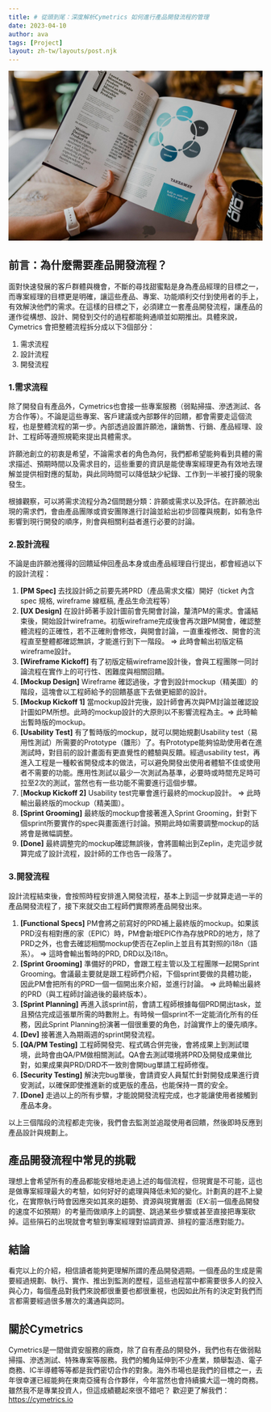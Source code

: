 ```yaml
---
title: # 從頭到尾：深度解析Cymetrics 如何進行產品開發流程的管理
date: 2023-04-10
author: ava
tags: [Project]
layout: zh-tw/layouts/post.njk
---
```


![](/img/posts/ava/workflow.process/workflow.process.jpeg)

## 前言：為什麼需要產品開發流程？
面對快速發展的客戶群體與機會，不斷的尋找甜蜜點是身為產品經理的目標之一，而專案經理的目標更是明確，讓這些產品、專案、功能順利交付到使用者的手上，有效解決他們的需求。在這樣的目標之下，必須建立一套產品開發流程，讓產品的運作從構想、設計、開發到交付的過程都能夠通順並如期推出。具體來說，Cymetrics 會把整體流程拆分成以下3個部分：
1. 需求流程
2. 設計流程
3. 開發流程


### 1.需求流程
除了開發自有產品外，Cymetrics也會接一些專案服務（弱點掃描、滲透測試、各方合作等）。不論是這些專案、客戶建議或內部夥伴的回饋，都會需要走這個流程，也是整體流程的第一步。內部透過設置許願池，讓銷售、行銷、產品經理、設計、工程師等遵照規範來提出具體需求。

許願池創立的初衷是希望，不論需求者的角色為何，我們都希望能夠看到具體的需求描述、預期時間以及需求目的，這些重要的資訊是能使專案經理更為有效地去理解並提供相對應的幫助，與此同時間可以降低缺少紀錄、工作到一半被打擾的現象發生。

根據觀察，可以將需求流程分為2個問題分類：許願或需求以及評估。在許願池出現的需求們，會由產品團隊或資安團隊進行討論並給出初步回覆與規劃，如有急件影響到現行開發的順序，則會與相關利益者進行必要的討論。


### 2.設計流程
不論是由許願池獲得的回饋延伸回產品本身或由產品經理自行提出，都會經過以下的設計流程：
1. **[PM Spec]** 去找設計師之前要先將PRD（產品需求文檔）開好（ticket 內含spec 規格, wireframe 線框稿, 產品生命流程等）
2. **[UX Design]** 在設計師著手設計圖前會先開會討論，釐清PM的需求。會議結束後，開始設計wireframe。初版wireframe完成後會再次跟PM開會，確認整體流程的正確性，若不正確則會修改，與開會討論，一直重複修改、開會的流程直至整體都確認無誤，才能進行到下一階段。 ⇒ 此時會輸出初版定稿wireframe設計。
3. **[Wireframe Kickoff]** 有了初版定稿wireframe設計後，會與工程團隊一同討論流程在實作上的可行性、困難度與相關回饋。
4. **[Mockup Design]** Wireframe 確認過後，才會到設計mockup（精美圖）的階段，這塊會以工程師給予的回饋基底下去做更細節的設計。
5. **[Mockup Kickoff 1]** 當mockup設計完後，設計師會再次與PM討論並確認設計圖如PM所想。此時的mockup設計的大原則以不影響流程為主。⇒ 此時輸出暫時版的mockup。
6. **[Usability Test]** 有了暫時版的mockup，就可以開始規劃Usability test（易用性測試）所需要的Prototype（雛形）了。有Prototype能夠協助使用者在進測試時，對目前的設計畫面有更直覺性的體驗與反饋。經過usability test，再進入工程是一種較省開發成本的做法，可以避免開發出使用者體驗不佳或使用者不需要的功能。應用性測試以最少一次測試為基準，必要時或時間充足時可拉至2次的測試，當然也有一些功能不需要進行這個步驟。
7. [**Mockup Kickoff 2]** Usability test完畢會進行最終的mockup設計。 ⇒ 此時輸出最終版的mockup（精美圖）。
8. **[Sprint Grooming]** 最終版的mockup會接著進入Sprint Grooming，針對下個sprint所要實作的spec與畫面進行討論。預期此時如需要調整mockup的話將會是微幅調整。
9. **[Done]** 最終調整完的mockup確認無誤後，會將圖輸出到Zeplin，走完這步就算完成了設計流程，設計師的工作也告一段落了。

### 3.開發流程
設計流程結束後，會按照時程安排進入開發流程，基本上到這一步就算走過一半的產品開發流程了，接下來就交由工程師們實際將產品開發出來。
1. **[Functional Specs]** PM會將之前寫好的PRD補上最終版的mockup。如果該PRD沒有相對應的家（EPIC）時，PM會新增EPIC作為存放PRD的地方，除了PRD之外，也會去確認相關mockup使否在Zeplin上並且有其對照的i18n（語系）。 ⇒ 這時會輸出暫時的PRD, DRD以及i18n。
3.  **[Sprint Grooming]** 準備好的PRD，會跟工程主管以及工程團隊一起開Sprint Grooming。會議最主要就是跟工程師們介紹，下個sprint要做的具體功能，因此PM會把所有的PRD一個一個開出來介紹，並進行討論。 ⇒ 此時輸出最終的PRD（與工程師討論過後的最終版本）。
4. **[Sprint Planning]** 再進入該sprint前，會請工程師根據每個PRD開出task，並且預估完成這張單所需的時數附上。有時候一個sprint不一定能消化所有的任務，因此Sprint Planning扮演著一個很重要的角色，討論實作上的優先順序。
5. **[Dev]** 接著進入為期兩週的sprint開發流程。
6. **[QA/PM Testing]** 工程師開發完、程式碼合併完後，會將成果上到測試環境，此時會由QA/PM做相關測試。QA會去測試環境將PRD及開發成果做比對，如果成果與PRD/DRD不一致則會開bug單請工程師修復。
7. **[Security Testing]** 解決完bug單後，會請資安人員幫忙針對開發成果進行資安測試，以確保即使推進新的或更版的產品，也能保持一貫的安全。
8. **[Done]** 走過以上的所有步驟，才能說開發流程完成，也才能讓使用者接觸到產品本身。

以上三個階段的流程都走完後，我們會去監測並追蹤使用者回饋，然後即時反應到產品設計與規劃上。


## 產品開發流程中常見的挑戰
理想上會希望所有的產品都能安穩地走過上述的每個流程，但現實是不可能，這也是做專案經理最大的考驗，如何好好的處理與降低未知的變化。計劃真的趕不上變化，在實際執行時會因應突如其來的趨勢、資源與現實層面（EX:前一個產品開發的速度不如預期）的考量而做順序上的調整、跳過某些步驟或甚至直接把專案砍掉。這些隕石的出現就會考驗到專案經理對協調資源、排程的靈活應對能力。


## 結論
看完以上的介紹，相信讀者能夠更理解所謂的產品開發週期。一個產品的生成是需要經過規劃、執行、實作、推出到監測的歷程，這些過程當中都需要很多人的投入與心力，每個產品對我們來說都很重要也都很重視，也因如此所有的決定對我們而言都需要經過很多層次的溝通與認同。

## 關於Cymetrics
Cymetrics是一間做資安服務的廠商，除了自有產品的開發外，我們也有在做弱點掃描、滲透測試、特殊專案等服務。我們的觸角延伸到不少產業，類舉製造、電子商務、IC半導體等等都是我們密切合作的對象。海外市場也是我們的目標之一，去年很幸運已經能夠在東南亞擁有合作夥伴，今年當然也會持續擴大這一塊的商務。雖然我不是專業投資人，但這成績聽起來很不錯吧？
歡迎更了解我們：https://cymetrics.io
